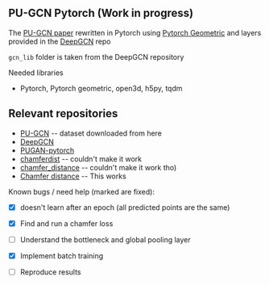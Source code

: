## PU-GCN Pytorch (Work in progress)

The [PU-GCN paper](https://arxiv.org/abs/1912.03264) rewritten in Pytorch using [Pytorch Geometric](https://github.com/pyg-team/pytorch_geometric) and layers provided in the [DeepGCN](https://github.com/lightaime/deep_gcns_torch) repo

`gcn_lib` folder is taken from the DeepGCN repository

Needed libraries
- Pytorch, Pytorch geometric, open3d, h5py, tqdm

## Relevant repositories

- [PU-GCN](https://github.com/guochengqian/PU-GCN) -- dataset downloaded from here
- [DeepGCN](https://github.com/lightaime/deep_gcns_torch)
- [PUGAN-pytorch](https://github.com/UncleMEDM/PUGAN-pytorch)
- [chamferdist](https://github.com/krrish94/chamferdist) -- couldn't make it work
- [chamfer_distance](https://github.com/otaheri/chamfer_distance) -- couldn't make it work tho)
- [Chamfer distance](https://github.com/ThibaultGROUEIX/ChamferDistancePytorch) -- This works


Known bugs / need help (marked are fixed):
- [x] doesn't learn after an epoch (all predicted points are the same)
- [x] Find and run a chamfer loss
- [ ] Understand the bottleneck and global pooling layer
- [x] Implement batch training
- [ ] Reproduce results

